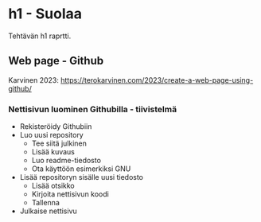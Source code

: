 # h1 - Suolaa 
Tehtävän h1 raprtti.
## Web page - Github
Karvinen 2023: https://terokarvinen.com/2023/create-a-web-page-using-github/
### Nettisivun luominen Githubilla - tiivistelmä
- Rekisteröidy Githubiin
- Luo uusi repository
  - Tee siitä julkinen
  - Lisää kuvaus
  - Luo readme-tiedosto
  - Ota käyttöön esimerkiksi GNU
- Lisää repositoryn sisälle uusi tiedosto
  - Lisää otsikko
  - Kirjoita nettisivun koodi
  - Tallenna
- Julkaise nettisivu

